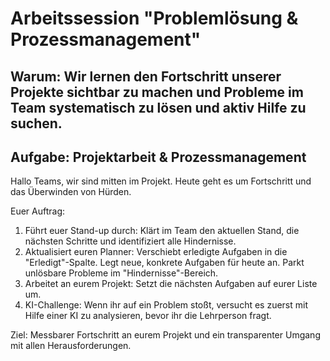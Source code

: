 # Arbeitssession "Problemlösung & Prozessmanagement"

## Warum: Wir lernen den Fortschritt unserer Projekte sichtbar zu machen und Probleme im Team systematisch zu lösen und aktiv Hilfe zu suchen.

## Aufgabe: Projektarbeit & Prozessmanagement

Hallo Teams,
wir sind mitten im Projekt. Heute geht es um Fortschritt und das Überwinden von Hürden.

Euer Auftrag:
1. Führt euer Stand-up durch: Klärt im Team den aktuellen Stand, die nächsten Schritte und identifiziert alle Hindernisse.
2. Aktualisiert euren Planner: Verschiebt erledigte Aufgaben in die "Erledigt"-Spalte. Legt neue, konkrete Aufgaben für heute an. Parkt unlösbare Probleme im "Hindernisse"-Bereich.
3. Arbeitet an eurem Projekt: Setzt die nächsten Aufgaben auf eurer Liste um.
4. KI-Challenge: Wenn ihr auf ein Problem stoßt, versucht es zuerst mit Hilfe einer KI zu analysieren, bevor ihr die Lehrperson fragt.

Ziel: Messbarer Fortschritt an eurem Projekt und ein transparenter Umgang mit allen Herausforderungen. 

